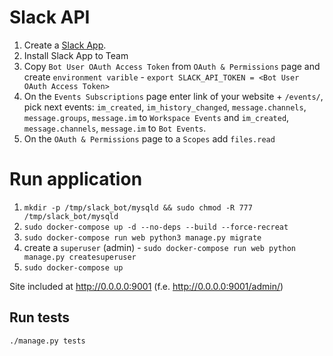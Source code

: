 # Slack API
1. Create a [Slack App](https://api.slack.com/apps).
2. Install Slack App to Team
3. Copy `Bot User OAuth Access Token` from `OAuth & Permissions` page and create `environment varible` - `export SLACK_API_TOKEN = <Bot User OAuth Access Token>`
4. On the `Events Subscriptions` page enter link of your website + `/events/`, pick next events:
`im_created`, `im_history_changed`, `message.channels`, `message.groups`, `message.im` to `Workspace Events` and `im_created`, `message.channels`, `message.im` to `Bot Events`.
5. On the `OAuth & Permissions` page to a `Scopes` add `files.read`

# Run application

1. `mkdir -p /tmp/slack_bot/mysqld && sudo chmod -R 777 /tmp/slack_bot/mysqld`
2. `sudo docker-compose up -d --no-deps --build --force-recreat`
3. `sudo docker-compose run web python3 manage.py migrate`
4. create a `superuser` (admin) - `sudo docker-compose run web python manage.py createsuperuser`
4. `sudo docker-compose up`

Site included at http://0.0.0.0:9001 (f.e. http://0.0.0.0:9001/admin/)

## Run tests

```bash
./manage.py tests
```
